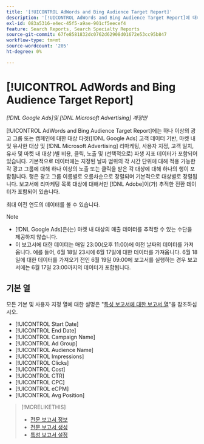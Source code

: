 ```yaml
---
title: '[!UICONTROL AdWords and Bing Audience Target Report]'
description: '[!UICONTROL AdWords and Bing Audience Target Report]에 대해 알아봅니다.'
exl-id: 083a5316-e4ec-45f5-a9ae-901cf5eecef4
feature: Search Reports, Search Specialty Reports
source-git-commit: 67fe8581832dc0762d62908d01672e53cc95b847
workflow-type: tm+mt
source-wordcount: '205'
ht-degree: 0%

---
```


# [!UICONTROL AdWords and Bing Audience Target Report]

*[!DNL Google Ads]및 [!DNL Microsoft Advertising] 계정만*

[!UICONTROL AdWords and Bing Audience Target Report]에는 하나 이상의 광고 그룹 또는 캠페인에 대한 대상 타겟([!DNL Google Ads] 고객 데이터 기반, 마켓 내 및 유사한 대상 및 [!DNL Microsoft Advertising] 리마케팅, 사용자 지정, 고객 일치, 유사 및 마켓 내 대상 )별 비용, 클릭, 노출 및 (선택적으로) 파생 지표 데이터가 포함되어 있습니다. 기본적으로 데이터에는 지정된 날짜 범위의 각 시간 단위에 대해 적용 가능한 각 광고 그룹에 대해 하나 이상의 노출 또는 클릭을 받은 각 대상에 대해 하나의 행이 포함됩니다. 행은 광고 그룹 이름별로 오름차순으로 정렬되며 기본적으로 대상별로 정렬됩니다. 보고서에 리마케팅 목록 대상에 대해서만 [!DNL Adobe]이(가) 추적한 전환 데이터가 포함되어 있습니다.

최대 이전 연도의 데이터를 볼 수 있습니다.

>[!NOTE]
>
>* [!DNL Google Ads]은(는) 마켓 내 대상의 매출 데이터를 추적할 수 있는 수단을 제공하지 않습니다.
>* 이 보고서에 대한 데이터는 매일 23:00(오후 11:00)에 이전 날짜의 데이터를 가져옵니다. 예를 들어, 6월 18일 23시에 6월 17일에 대한 데이터를 가져옵니다. 6월 18일에 대한 데이터를 가져오기 전인 6월 19일 09:00에 보고서를 실행하는 경우 보고서에는 6월 17일 23:00까지의 데이터가 포함됩니다.

## 기본 열

모든 기본 및 사용자 지정 열에 대한 설명은 &quot;[특성 보고서에 대한 보고서 열](specialty-report-columns.md)&quot;을 참조하십시오.

* [!UICONTROL Start Date]
* [!UICONTROL End Date]
* [!UICONTROL Campaign Name]
* [!UICONTROL Ad Group]
* [!UICONTROL Audience Name]
* [!UICONTROL Impressions]
* [!UICONTROL Clicks]
* [!UICONTROL Cost]
* [!UICONTROL CTR]
* [!UICONTROL CPC]
* [!UICONTROL eCPM]
* [!UICONTROL Avg Position]

>[!MORELIKETHIS]
>
>* [전문 보고서 정보](specialty-report-about.md)
>* [전문 보고서 생성](specialty-report-generate.md)
>* [특성 보고서 설정](specialty-report-settings.md)
